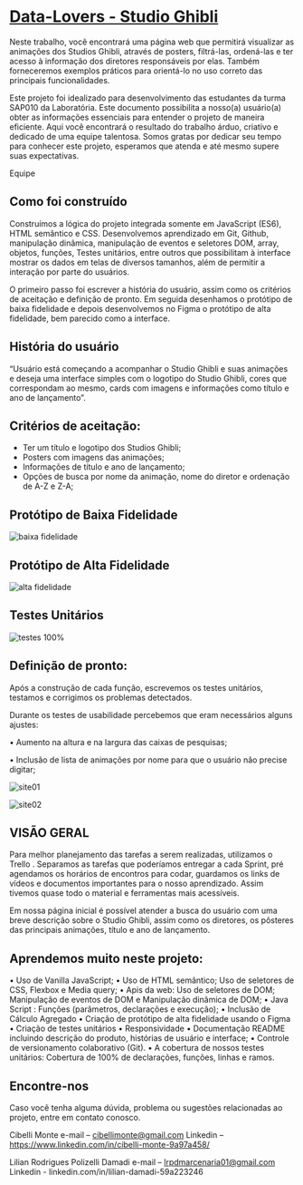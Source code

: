 # [Data-Lovers - Studio Ghibli](https://ldamadi.github.io/SAP010-data-lovers/)

Neste trabalho, você encontrará uma página web que permitirá visualizar as animações dos Studios Ghibli, através de posters, filtrá-las, ordená-las e ter acesso à informação dos diretores responsáveis por elas. Também forneceremos exemplos práticos para orientá-lo no uso correto das principais funcionalidades.

Este projeto foi idealizado para desenvolvimento das estudantes da turma SAP010 da Laboratória.  Este documento possibilita a nosso(a) usuário(a) obter as informações essenciais para entender o projeto de maneira eficiente. Aqui você encontrará o resultado do trabalho árduo, criativo e dedicado de uma equipe talentosa.
Somos gratas por dedicar seu tempo para conhecer este projeto, esperamos que atenda e até mesmo supere suas expectativas.

Equipe 


## Como foi construído

Construímos a lógica do projeto integrada somente em JavaScript (ES6), HTML semântico e CSS.  Desenvolvemos aprendizado em Git, Github,  manipulação dinâmica, manipulação de eventos e seletores DOM, array, objetos, funções, Testes unitários, entre outros  que possibilitam   à interface mostrar os dados em telas de diversos tamanhos, além de  permitir a interação por parte do usuários.

O primeiro passo foi escrever a história do usuário, assim como os critérios de aceitação e definição de pronto. Em seguida desenhamos o protótipo de baixa fidelidade e depois desenvolvemos no Figma o protótipo de alta fidelidade, bem parecido como a interface.


## História do usuário

“Usuário está começando a acompanhar o Studio Ghibli e suas animações e deseja uma interface simples com o logotipo do Studio Ghibli, cores que correspondam ao mesmo, cards com imagens e informações como  título e ano de lançamento”.


## Critérios de aceitação: 

* Ter um título e logotipo dos Studios Ghibli;
* Posters com imagens das animações;
* Informações de título e ano de lançamento;
* Opções de busca por nome da animação, nome do diretor e ordenação de A-Z e Z-A;

## Protótipo de Baixa Fidelidade

![baixa fidelidade](src/img/prototipo_hist%C3%B3ria-1.jpg)

## Protótipo de Alta Fidelidade

![alta fidelidade](src/img/DATA%20LOVERS%20_%20Prot%C3%B3tipo%20STUDIO%20GHIBLI.png)

## Testes Unitários

![testes 100%](src/img/cobertura_testes.png)

## Definição de pronto:

Após a construção de cada função, escrevemos os testes unitários,  testamos  e corrigimos os problemas detectados.

Durante os testes de usabilidade percebemos que eram necessários alguns ajustes:

•	Aumento na altura e na largura das caixas de pesquisas;

•	Inclusão de lista de animações por nome para que o usuário não precise digitar;

![site01](src/img/site01.png)

![site02](src/img/site02.png)

## VISÃO GERAL

Para melhor planejamento das tarefas a serem realizadas, utilizamos o Trello . Separamos as tarefas que poderíamos entregar a cada Sprint, pré agendamos os horários de encontros para codar, guardamos os links de vídeos e documentos importantes para o nosso aprendizado. Assim tivemos quase todo o material e ferramentas mais acessíveis.

Em nossa página inicial é possível atender a busca do usuário com uma breve descrição sobre o Studio Ghibli, assim como os diretores,  os pôsteres das principais animações, título e ano de lançamento.

## Aprendemos  muito neste projeto: 

•	Uso de Vanilla JavaScript;
•	Uso de HTML semântico; Uso de seletores de CSS, Flexbox e Media query;
•	Apis da web: Uso de seletores de DOM;  Manipulação de eventos de DOM e Manipulação dinâmica de DOM;
•	Java Script : Funções (parâmetros, declarações e execução);
•	Inclusão de Cálculo Agregado
•	Criação de protótipo de alta fidelidade usando o Figma
•	Criação de testes unitários
•	Responsividade
•	Documentação README incluindo descrição do produto, histórias de usuário e interface;
•	Controle de versionamento colaborativo (Git).
• A cobertura de nossos testes unitários:
Cobertura de 100% de declarações, funções, linhas e ramos.



## Encontre-nos
Caso você tenha alguma  dúvida, problema ou sugestões relacionadas ao projeto, entre em contato conosco.

Cibelli Monte 
e-mail – cibellimonte@gmail.com
Linkedin – https://www.linkedin.com/in/cibelli-monte-9a97a458/

Lilian Rodrigues Polizelli Damadi 
e-mail – lrpdmarcenaria01@gmail.com
Linkedin - linkedin.com/in/lilian-damadi-59a223246

